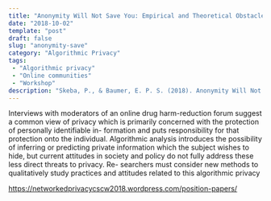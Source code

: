 ```yaml
---
title: "Anonymity Will Not Save You: Empirical and Theoretical Obstacles to Studying Algorithmic Privacy"
date: "2018-10-02"
template: "post"
draft: false
slug: "anonymity-save"
category: "Algorithmic Privacy"
tags:
 - "Algorithmic privacy"
 - "Online communities"
 - "Workshop"
description: "Skeba, P., & Baumer, E. P. S. (2018). Anonymity Will Not Save You : Empirical and Theoretical Obstacles to Studying Algorithmic Privacy. In Networked Privacy Workshop at CSCW. Jersey City, NJ."
---
```


Interviews with moderators of an online drug harm-reduction forum suggest a common view of privacy which is primarily concerned with the protection of personally identifiable in- formation and puts responsibility for that protection onto the individual. Algorithmic analysis introduces the possibility of inferring or predicting private information which the subject wishes to hide, but current attitudes in society and policy do not fully address these less direct threats to privacy. Re- searchers must consider new methods to qualitatively study practices and attitudes related to this algorithmic privacy

<https://networkedprivacycscw2018.wordpress.com/position-papers/>